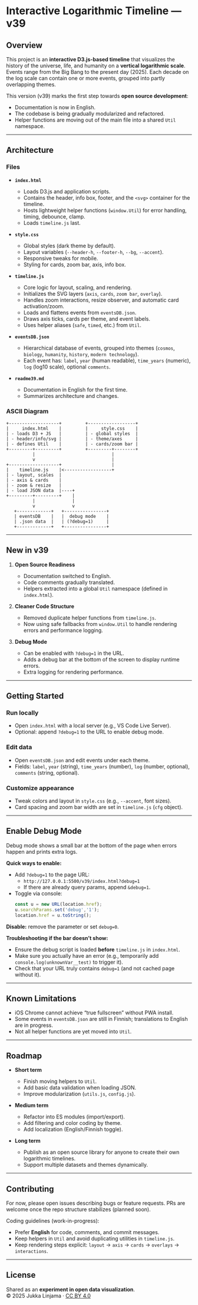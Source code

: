 # Interactive Logarithmic Timeline — v39

## Overview
This project is an **interactive D3.js-based timeline** that visualizes the history of the universe, life, and humanity on a **vertical logarithmic scale**.  
Events range from the Big Bang to the present day (2025). Each decade on the log scale can contain one or more events, grouped into partly overlapping themes.

This version (v39) marks the first step towards **open source development**:
- Documentation is now in English.
- The codebase is being gradually modularized and refactored.
- Helper functions are moving out of the main file into a shared `Util` namespace.

---

## Architecture

### Files
- **`index.html`**
  - Loads D3.js and application scripts.
  - Contains the header, info box, footer, and the `<svg>` container for the timeline.
  - Hosts lightweight helper functions (`window.Util`) for error handling, timing, debounce, clamp.
  - Loads `timeline.js` last.

- **`style.css`**
  - Global styles (dark theme by default).
  - Layout variables (`--header-h`, `--footer-h`, `--bg`, `--accent`).
  - Responsive tweaks for mobile.
  - Styling for cards, zoom bar, axis, info box.

- **`timeline.js`**
  - Core logic for layout, scaling, and rendering.
  - Initializes the SVG layers (`axis`, `cards`, `zoom bar`, `overlay`).
  - Handles zoom interactions, resize observer, and automatic card activation/zoom.
  - Loads and flattens events from `eventsDB.json`.
  - Draws axis ticks, cards per theme, and event labels.
  - Uses helper aliases (`safe`, `timed`, etc.) from `Util`.

- **`eventsDB.json`**
  - Hierarchical database of events, grouped into themes (`cosmos`, `biology`, `humanity`, `history`, `modern technology`).
  - Each event has: `label`, `year` (human readable), `time_years` (numeric), `log` (log10 scale), optional `comments`.

- **`readme39.md`**
  - Documentation in English for the first time.
  - Summarizes architecture and changes.

### ASCII Diagram
```
+-------------------+         +------------------+
|     index.html    |         |     style.css    |
| - loads D3 + JS   |         | - global styles  |
| - header/info/svg |         | - theme/axes     |
| - defines Util    |         | - cards/zoom bar |
+---------+---------+         +---------+--------+
          |                             |
          v                             |
+-------------------+                   |
|    timeline.js    |<------------------+
| - layout, scales  |
| - axis & cards    |
| - zoom & resize   |
| - load JSON data  |----+
+---------+---------+    |
          |              |
          v              v
   +-------------+   +----------------+
   | eventsDB    |   |  debug mode    |
   | .json data  |   | (?debug=1)     |
   +-------------+   +----------------+
```

---

## New in v39
1. **Open Source Readiness**
   - Documentation switched to English.
   - Code comments gradually translated.
   - Helpers extracted into a global `Util` namespace (defined in `index.html`).

2. **Cleaner Code Structure**
   - Removed duplicate helper functions from `timeline.js`.
   - Now using safe fallbacks from `window.Util` to handle rendering errors and performance logging.

3. **Debug Mode**
   - Can be enabled with `?debug=1` in the URL.
   - Adds a debug bar at the bottom of the screen to display runtime errors.
   - Extra logging for rendering performance.

---

## Getting Started

### Run locally
- Open `index.html` with a local server (e.g., VS Code Live Server).
- Optional: append `?debug=1` to the URL to enable debug mode.

### Edit data
- Open `eventsDB.json` and edit events under each theme.
- Fields: `label`, `year` (string), `time_years` (number), `log` (number, optional), `comments` (string, optional).

### Customize appearance
- Tweak colors and layout in `style.css` (e.g., `--accent`, font sizes).
- Card spacing and zoom bar width are set in `timeline.js` (`cfg` object).

---

## Enable Debug Mode

Debug mode shows a small bar at the bottom of the page when errors happen and prints extra logs.

**Quick ways to enable:**
- Add `?debug=1` to the page URL:  
  - `http://127.0.0.1:5500/v39/index.html?debug=1`  
  - If there are already query params, append `&debug=1`.
- Toggle via console:
  ```js
  const u = new URL(location.href);
  u.searchParams.set('debug','1');
  location.href = u.toString();
  ```

**Disable:** remove the parameter or set `debug=0`.

**Troubleshooting if the bar doesn’t show:**
- Ensure the debug script is loaded **before** `timeline.js` in `index.html`.
- Make sure you actually have an error (e.g., temporarily add `console.log(unknownVar__test)` to trigger it).
- Check that your URL truly contains `debug=1` (and not cached page without it).

---

## Known Limitations
- iOS Chrome cannot achieve “true fullscreen” without PWA install.
- Some events in `eventsDB.json` are still in Finnish; translations to English are in progress.
- Not all helper functions are yet moved into `Util`.

---

## Roadmap
- **Short term**
  - Finish moving helpers to `Util`.
  - Add basic data validation when loading JSON.
  - Improve modularization (`utils.js`, `config.js`).

- **Medium term**
  - Refactor into ES modules (import/export).
  - Add filtering and color coding by theme.
  - Add localization (English/Finnish toggle).

- **Long term**
  - Publish as an open source library for anyone to create their own logarithmic timelines.
  - Support multiple datasets and themes dynamically.

---

## Contributing
For now, please open issues describing bugs or feature requests. PRs are welcome once the repo structure stabilizes (planned soon).

Coding guidelines (work-in-progress):
- Prefer **English** for code, comments, and commit messages.
- Keep helpers in `Util` and avoid duplicating utilities in `timeline.js`.
- Keep rendering steps explicit: `layout` → `axis` → `cards` → `overlays` → `interactions`.

---

## License
Shared as an **experiment in open data visualization**.  
© 2025 Jukka Linjama · [CC BY 4.0](https://creativecommons.org/licenses/by/4.0/)
